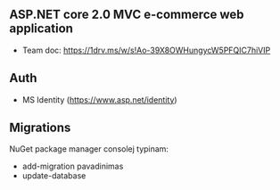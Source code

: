 ## ASP.NET core 2.0 MVC e-commerce web application

* Team doc: https://1drv.ms/w/s!Ao-39X8OWHungycW5PFQIC7hiVIP

## Auth
* MS Identity (https://www.asp.net/identity)
## Migrations

NuGet package manager consolej typinam:
* add-migration pavadinimas
* update-database
